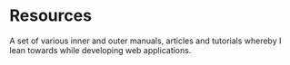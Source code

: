 # Resources
A set of various inner and outer manuals, articles and tutorials whereby I lean towards while developing web applications.
